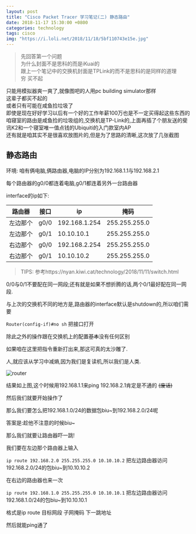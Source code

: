 ```yaml
---
layout: post
title: "Cisco Packet Tracer 学习笔记(二) 静态路由"
date: 2018-11-17 15:30:00 +0800
categories: technology
tags: cisco
img: "https://i.loli.net/2018/11/18/5bf110743e15e.jpg"
---
```

> 先回答第一个问题  
为什么封面不是思科的而是iKuai的  
跟上一个笔记中的交换机封面是TPLink的而不是思科的是同样的道理  
穷
买不起  



只能用模拟器爽一爽了,就像图吧的人用pc building simulator那样   
这辈子都买不起的  
或者只有可能在咸鱼捡垃圾了  
即使是现在好好学习以后有一个好的工作年薪100万也是不一定买得起这些东西的  
咱寝室的路由是咸鱼捡的垃圾组的,交换机是TP-Link的,上面再插了个朋友送的斐讯K2和一个寝室唯一值点钱的Ubiquiti的入门款室内AP  
还有就是咱其实不是很喜欢放图片的,但是为了思路的清晰,这次放了几张截图

## 静态路由
环境:
咱有俩电脑,俩路由器,电脑的IP分别为192.168.1.1与192.168.2.1

每个路由器的g0/0都连着电脑,g0/1都连着另外一台路由器

interface的ip如下:

| 路由器 | 接口 |      ip      |       掩码       |
|-------|------|--------------|-----------------|
|左边那个| g0/0|192.168.1.254|255.255.255.0|
|左边那个| g0/1 | 10.10.10.1|255.255.255.0
|右边那个| g0/0 |192.168.2.254 |255.255.255.0|
|右边那个| g0/1 | 10.10.10.2|255.255.255.0|

> TIPS: 参考https://nyan.kiwi.cat/technology/2018/11/11/switch.html

0/0与0/1不要配在同一网段;还有就是如果不想折腾的话,两个0/1最好配在同一网段.

与上次的交换机不同的地方是,路由器的interface默认是shutdown的,所以咱们需要

```Router(config-if)#no sh``` 把接口打开

除此之外的操作跟在交换机上的配置~~基本~~没有任何区别

如果咱在这里把指令重新打出来,那这可真的太沙雕了.

人,就应该从学习中减熵,因为我们是复读机,所以我们是人类.

![router](https://i.loli.net/2018/11/18/5bf118d8296c4.jpg)

结果如上图,这个时候用192.168.1.1来ping 192.168.2.1肯定是不通的 ~~(废话)~~

然后我们就要开始操作了

那么我们要怎么把192.168.1.0/24的数据包biu~到192.168.2.0/24呢

答案是:趁他不注意的时候biu~

那么我们就要让路由器吓一跳!

我们要在左边那个路由器上输入

```ip route 192.168.2.0 255.255.255.0 10.10.10.2``` 把左边路由器访问192.168.2.0/24的包biu~到10.10.10.2

在右边的路由器也来一次

```ip route 192.168.1.0 255.255.255.0 10.10.10.1``` 把左边路由器访问192.168.1.0/24的包biu~到10.10.10.1

格式是ip route 目标网段 子网掩码 下一跳地址

然后就能ping通了

